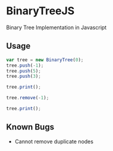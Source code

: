 # BinaryTreeJS
Binary Tree Implementation in Javascript

## Usage
```javascript
var tree = new BinaryTree(0);
tree.push(-1);
tree.push(5);
tree.push(3);

tree.print();

tree.remove(-1);

tree.print();
```

## Known Bugs
* Cannot remove duplicate nodes